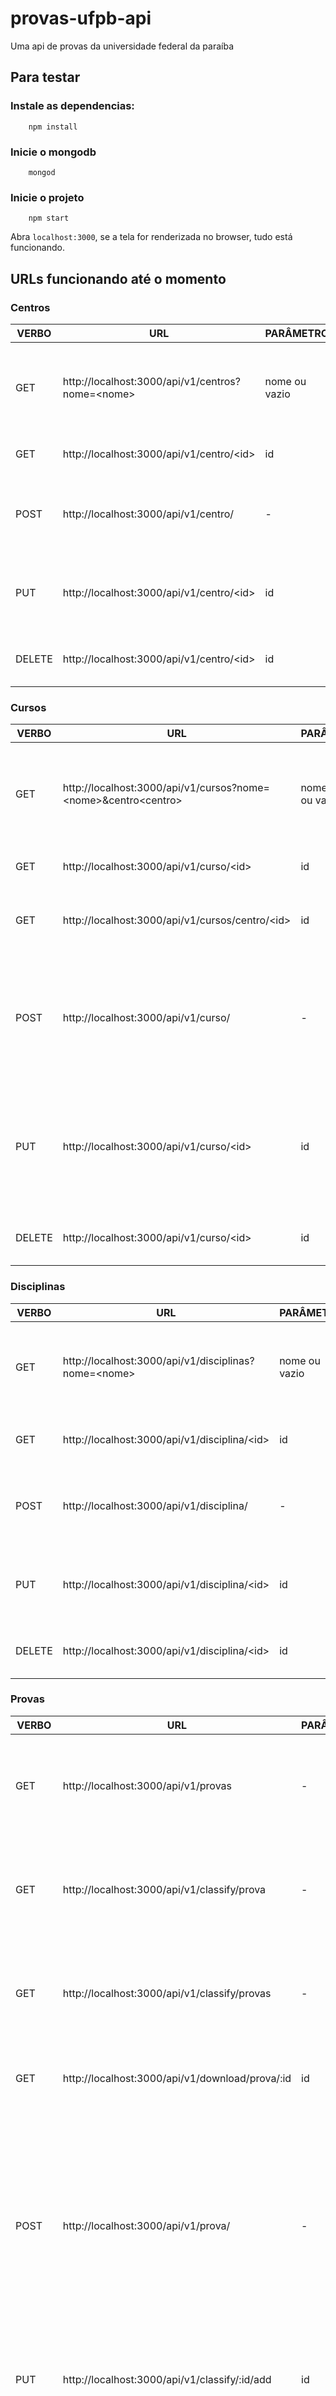 # provas-ufpb-api
Uma api de provas da universidade federal da paraíba


## Para testar

### Instale as dependencias:
```console
    npm install
```

### Inicie o mongodb

```console
    mongod
```

### Inicie o projeto

```console
    npm start
```

Abra `localhost:3000`, se a tela for renderizada no browser, tudo está funcionando.

## URLs funcionando até o momento

### Centros

VERBO|URL|PARÂMETRO|BODY|DESCRIÇÃO
-----|-----|-----|------|--------
GET| http://localhost:3000/api/v1/centros?nome=<nome\> | nome ou vazio | - | Traz um centro ou um conjunto de centros que correspondem à pesquisa pelo nome
GET| http://localhost:3000/api/v1/centro/<id\> | id | - | Traz um centro pelo id indicado
POST| http://localhost:3000/api/v1/centro/ | - |{ nome: "nome do centro" } | Adiciona um novo centro caso não exista com esse nome
PUT| http://localhost:3000/api/v1/centro/<id\> | id |{ nome: "nome do centro" } | Atualiza o campo nome do centro indicado pelo id
DELETE| http://localhost:3000/api/v1/centro/<id\> | id | - | Deleta o centro indicado pelo id


### Cursos

VERBO|URL|PARÂMETRO|BODY|DESCRIÇÃO
-----|-----|-----|------|--------
GET| http://localhost:3000/api/v1/cursos?nome=<nome\>&centro<centro\> | nome, centro ou vazio | - | Traz um curso ou um conjunto de cursos filtrados por nome, centro, ou ambos
GET| http://localhost:3000/api/v1/curso/<id\> | id | - | Traz um curso pelo id indicado
GET| http://localhost:3000/api/v1/cursos/centro/<id\> | id | - | Traz os cursos de um centro indicado pelo id 
POST| http://localhost:3000/api/v1/curso/ | - |{ nome: "nome do curso", centro: "nome do centro" } | Adiciona um novo curso caso não exista com esse nome
PUT| http://localhost:3000/api/v1/curso/<id\> | id |{ nome: "nome do curso", centro: "nome do centro" } | Atualiza o campo nome e/ou centro do curso indicado pelo id
DELETE| http://localhost:3000/api/v1/curso/<id\> | id | - | Deleta o curso indicado pelo id


### Disciplinas

VERBO|URL|PARÂMETRO|BODY|DESCRIÇÃO
-----|-----|-----|------|--------
GET| http://localhost:3000/api/v1/disciplinas?nome=<nome\> | nome ou vazio | - | Traz uma disciplina ou um conjunto de disciplinas filtradas por nome
GET| http://localhost:3000/api/v1/disciplina/<id\> | id | - | Traz uma disciplina pelo id indicado
POST| http://localhost:3000/api/v1/disciplina/ | - |{ nome: "nome da disciplina"} | Adiciona uma nova disciplina caso não exista com esse nome
PUT| http://localhost:3000/api/v1/disciplina/<id\> | id |{ nome: "nome da disciplina"} | Atualiza o campo nome da disciplina indicada pelo id
DELETE| http://localhost:3000/api/v1/disciplina/<id\> | id | - | Deleta a disciplina indicada pelo id


### Provas

VERBO|URL|PARÂMETRO|BODY|DESCRIÇÃO
-----|-----|-----|------|--------
GET| http://localhost:3000/api/v1/provas | - | - | Traz um conjunto de provas que já foram classificadas e estão dentro do padrão
GET| http://localhost:3000/api/v1/classify/prova | - | - | Traz uma prova randômica que ainda não foi classificada como dentro do padrão
GET| http://localhost:3000/api/v1/classify/provas | - | - | Traz um conjunto de provas que ainda não foram classificadas como dentro do padrão
GET| http://localhost:3000/api/v1/download/prova/:id | id |- | Faz o download de uma prova para classificar
POST| http://localhost:3000/api/v1/prova/ | - |form-data { pdf: arquivo em formato pdf, periodo: 2017.1, disciplina: nome da disciplina, tipo: Normal \| Reposição \| Final, departamento: nome do departamento, centro: nome do centro, curso: nome do curso} | Adiciona uma nova prova
PUT| http://localhost:3000/api/v1/classify/:id/add | id |- | Adiciona um ponto na classificacao da prova com id informado
PUT| http://localhost:3000/api/v1/classify/:id/sub | id |- | Subtrai um ponto na classificacao da prova com id informado
PUT| http://localhost:3000/api/v1/prova/:id | id | form-data { pdf: arquivo em formato pdf, periodo: 2017.1, disciplina: nome da disciplina, tipo: Normal \| Reposição \| Final, departamento: nome do departamento, centro: nome do centro, curso: nome do curso} | Atualiza uma prova com o id informado
DELETE| http://localhost:3000/api/v1/prova/:id | id |- | Remove a prova com id informado